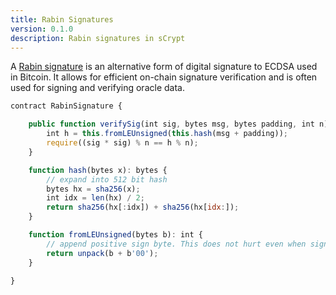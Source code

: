 ```yaml
---
title: Rabin Signatures
version: 0.1.0
description: Rabin signatures in sCrypt
---
```


A [Rabin signature](https://en.wikipedia.org/wiki/Rabin_signature_algorithm) is an alternative form of digital signature to ECDSA used in Bitcoin. It allows for efficient on-chain signature verification and is often used for signing and verifying oracle data.


```javascript
contract RabinSignature {

    public function verifySig(int sig, bytes msg, bytes padding, int n) {
        int h = this.fromLEUnsigned(this.hash(msg + padding));
        require((sig * sig) % n == h % n);
    }

    function hash(bytes x): bytes {
        // expand into 512 bit hash
        bytes hx = sha256(x);
        int idx = len(hx) / 2;
        return sha256(hx[:idx]) + sha256(hx[idx:]);
    }

    function fromLEUnsigned(bytes b): int {
        // append positive sign byte. This does not hurt even when sign bit is already positive
        return unpack(b + b'00');
    }

}
```

